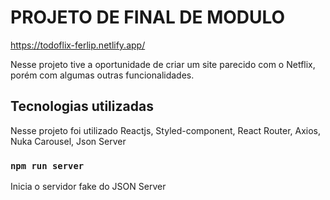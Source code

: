 # PROJETO DE FINAL DE MODULO
https://todoflix-ferlip.netlify.app/

Nesse projeto tive a oportunidade de criar um site parecido com o Netflix, porém com algumas outras funcionalidades.

## Tecnologias utilizadas

Nesse projeto foi utilizado Reactjs, Styled-component, React Router, Axios, Nuka Carousel, Json Server

### `npm run server`

Inicia o servidor fake do JSON Server

